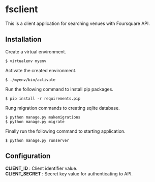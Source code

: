 # fsclient

This is a client application for searching venues with Foursquare API.

## Installation
Create a virtual environment.
```shell
$ virtualenv myenv
```

Activate the created environment.
```shell
$ ./myenv/bin/activate
```

Run the following command to install pip packages.
```shell
$ pip install -r requirements.pip
```

Rung migration commands to creating sqlite database.
```shell
$ python manage.py makemigrations
$ python manage.py migrate

```

Finally run the following command to starting application.
```shell
$ python manage.py runserver

```


## Configuration
**CLIENT_ID** : Client identifier value. <br />
**CLIENT_SECRET** : Secret key value for authenticating to API. <br />


